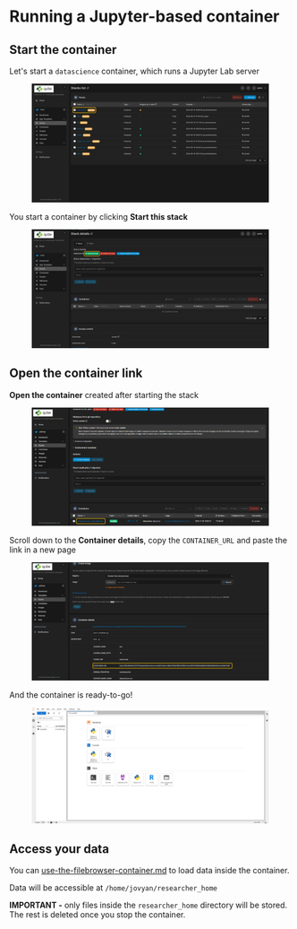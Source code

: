 # Running a Jupyter-based container

## Start the container

Let's start a `datascience` container, which runs a Jupyter Lab server

<figure><img src="../.gitbook/assets/bitmap (1).png" alt=""><figcaption></figcaption></figure>

You start a container by clicking **Start this stack**

<figure><img src="../.gitbook/assets/bitmap (2).png" alt=""><figcaption></figcaption></figure>

## Open the container link

**Open the container** created after starting the stack

<figure><img src="../.gitbook/assets/image (5).png" alt=""><figcaption></figcaption></figure>

Scroll down to the **Container details**, copy the `CONTAINER_URL` and paste the link in a new page

<figure><img src="../.gitbook/assets/image (6).png" alt=""><figcaption></figcaption></figure>

And the container is ready-to-go!

<figure><img src="../.gitbook/assets/image (7).png" alt=""><figcaption></figcaption></figure>

## Access your data

You can [use-the-filebrowser-container.md](../transfer-data/use-the-filebrowser-container.md "mention") to load data inside the container.&#x20;

Data will be accessible at `/home/jovyan/researcher_home`

**IMPORTANT -** only files inside the `researcher_home` directory will be stored. The rest is deleted once you stop the container.
